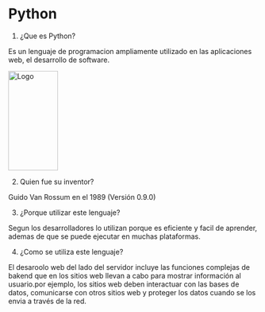 # Python

1. ¿Que es Python?

Es un lenguaje de programacion ampliamente utilizado en las aplicaciones web, el desarrollo de software.

<img src="https://github.com/Nahuel-00/SMX2-M8UF1A1-HistoriaWeb-1994-Pyton-NahuelChristianLund/blob/main/Python-logo-notext.svg.png" alt="Logo" width="100" height="200" />

2. Quien fue su inventor?

Guido Van Rossum en el 1989 (Versión 0.9.0)

3. ¿Porque utilizar este lenguaje?

Segun los desarrolladores lo utilizan porque es eficiente y facil de aprender, ademas de que se puede ejecutar en muchas plataformas.

4. ¿Como se utiliza este lenguaje?

El desaroolo web del lado del servidor incluye las funciones complejas de bakend que en los sitios web llevan a cabo para mostrar información al usuario.por ejemplo, los sitios web deben interactuar con las bases de datos, comunicarse con otros sitios web y proteger los datos cuando se los envia a través de la red.